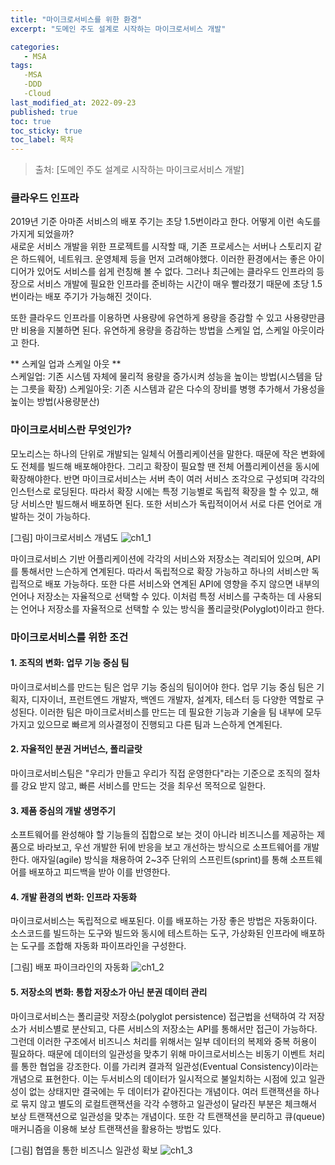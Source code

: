 ```yaml
---
title: "마이크로서비스를 위한 환경"
excerpt: "도메인 주도 설계로 시작하는 마이크로서비스 개발"

categories:
   - MSA
tags:
   -MSA
   -DDD
   -Cloud
last_modified_at: 2022-09-23
published: true
toc: true
toc_sticky: true
toc_label: 목차
---
```


> 출처: [도메인 주도 설계로 시작하는 마이크로서비스 개발]


### 클라우드 인프라

2019년 기준 아마존 서비스의 배포 주기는 초당 1.5번이라고 한다. 어떻게 이런 속도를 가지게 되었을까?  
새로운 서비스 개발을 위한 프로젝트를 시작할 때, 기존 프로세스는 서버나 스토리지 같은 하드웨어, 네트워크. 운영체제 등을 먼저 고려해야했다. 
이러한 환경에서는 좋은 아이디어가 있어도 서비스를 쉽게 런칭해 볼 수 없다. 
그러나 최근에는 클라우드 인프라의 등장으로 서비스 개발에 필요한 인프라를 준비하는 시간이 매우 빨라졌기 때문에 초당 1.5번이라는 배포 주기가 가능해진 것이다.

또한 클라우드 인프라를 이용하면 사용량에 유연하게 용량을 증감할 수 있고 사용량만큼만 비용을 지불하면 된다. 유연하게 용량을 증감하는 방법을 스케일 업, 스케일 아웃이라고 한다.

** 스케일 업과 스케일 아웃 **  
스케일업: 기존 시스템 자체에 물리적 용량을 증가시켜 성능을 높이는 방법(시스템을 담는 그릇을 확장)
스케일아웃: 기존 시스템과 같은 다수의 장비를 병행 추가해서 가용성을 높이는 방법(사용량분산)


### 마이크로서비스란 무엇인가? ###

모노리스는 하나의 단위로 개발되는 일체식 어플리케이션을 말한다. 때문에 작은 변화에도 전체를 빌드해 배포해야한다.
그리고 확장이 필요할 땐 전체 어플리케이션을 동시에 확장해야한다. 
반면 마이크로서비스는 서버 측이 여러 서비스 조각으로 구성되며 각각의 인스턴스로 로딩된다. 
따라서 확장 시에는 특정 기능별로 독립적 확장을 할 수 있고, 해당 서비스만 빌드해서 배포하면 된다. 
또한 서비스가 독립적이어서 서로 다른 언어로 개발하는 것이 가능하다.

[그림] 마이크로서비스 개념도
![ch1_1](https://user-images.githubusercontent.com/50389148/191980592-e40e817b-6033-4289-b861-bfacbf42dec5.PNG)

마이크로서비스 기반 어플리케이션에 각각의 서비스와 저장소는 격리되어 있으며, API를 통해서만 느슨하게 연계된다.
따라서 독립적으로 확장 가능하고 하나의 서비스만 독립적으로 배포 가능하다.
또한 다른 서비스와 연계된 API에 영향을 주지 않으면 내부의 언어나 저장소는 자율적으로 선택할 수 있다.
이처럼 특정 서비스를 구축하는 데 사용되는 언어나 저장소를 자율적으로 선택할 수 있는 방식을 폴리글랏(Polyglot)이라고 한다.


### 마이크로서비스를 위한 조건 ###

#### 1. 조직의 변화: 업무 기능 중심 팀 ####
마이크로서비스를 만드는 팀은 업무 기능 중심의 팀이어야 한다. 
업무 기능 중심 팀은 기획자, 디자이너, 프런트엔드 개발자, 백엔드 개발자, 설계자, 테스터 등 다양한 역할로 구성된다.
이러한 팀은 마이크로서비스를 만드는 데 필요한 기능과 기술을 팀 내부에 모두 가지고 있으므로 빠르게 의사결정이 진행되고 다른 팀과 느슨하게 연계된다.

#### 2. 자율적인 분권 거버넌스, 폴리글랏 ####
마이크로서비스팀은 "우리가 만들고 우리가 직접 운영한다"라는 기준으로 조직의 절차를 강요 받지 않고, 빠른 서비스를 만드는 것을 최우선 목적으로 일한다.

#### 3. 제품 중심의 개발 생명주기 ####
소프트웨어를 완성해야 할 기능들의 집합으로 보는 것이 아니라 비즈니스를 제공하는 제품으로 바라보고, 우선 개발한 뒤에 반응을 보고 개선하는 방식으로 소프트웨어를 개발한다.
애자일(agile) 방식을 채용하여 2~3주 단위의 스프린트(sprint)를 통해 소프트웨어를 배포하고 피드백을 받아 이를 반영한다.

#### 4. 개발 환경의 변화: 인프라 자동화 ####
마이크로서비스는 독립적으로 배포된다. 이를 배포하는 가장 좋은 방법은 자동화이다.
소스코드를 빌드하는 도구와 빌드와 동시에 테스트하는 도구, 가상화된 인프라에 배포하는 도구를 조합해 자동화 파이프라인을 구성한다.
  
[그림] 배포 파이크라인의 자동화
![ch1_2](https://user-images.githubusercontent.com/50389148/191980885-e9a8d567-8218-4f38-af84-b43365e28f13.PNG)

#### 5. 저장소의 변화: 통합 저장소가 아닌 분권 데이터 관리 ####
마이크로서비스는 폴리글랏 저장소(polyglot persistence) 접근법을 선택하여 각 저장소가 서비스별로 분산되고, 다른 서비스의 저장소는 API를 통해서만 접근이 가능하다.
그런데 이러한 구조에서 비즈니스 처리를 위해서는 일부 데이터의 복제와 중복 허용이 필요하다.
때문에 데이터의 일관성을 맞추기 위해  마이크로서비스는 비동기 이벤트 처리를 통한 협업을 강조한다. 이를 가리켜 결과적 일관성(Eventual Consistency)이라는 개념으로 표현한다.
이는 두서비스의 데이터가 일시적으로 불일치하는 시점에 있고 일관성이 없는 상태지만 결국에는 두 데이터가 같아진다는 개념이다.
여러 트랜잭션을 하나로 묶지 않고 별도의 로컬트랜잭션을 각각 수행하고 일관성이 달라진 부분은 체크해서 보상 트랜잭션으로 일관성을 맞추는 개념이다.
또한 각 트랜잭션을 분리하고 큐(queue) 매커니즘을 이용해 보상 트랜잭션을 활용하는 방법도 있다.  

[그림] 협엽을 통한 비즈니스 일관성 확보
![ch1_3](https://user-images.githubusercontent.com/50389148/191980906-64e0c971-11ee-412b-b572-72134d06b0f2.PNG)



